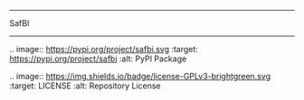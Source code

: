 ********
SafBI
********

.. image:: https://pypi.org/project/safbi.svg
   :target: https://pypi.org/project/safbi
   :alt: PyPI Package
   
.. image:: https://img.shields.io/badge/license-GPLv3-brightgreen.svg
   :target: LICENSE
   :alt: Repository License
